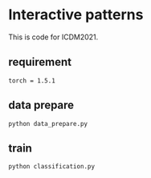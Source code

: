 # Interactive patterns
This is code for ICDM2021.

## requirement
`torch = 1.5.1` 

## data prepare
`python data_prepare.py` 

## train
`python classification.py` 

